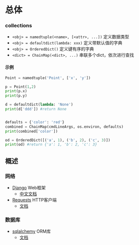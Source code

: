 


# 总体



### collections

* `<obj> = namedtuple(<name>, [<attr>, ...])`  定义数据类型
* `<obj> = defaultdict(lambda: xxx)`        定义带默认值的字典
* `<obj> = OrderedDict()`                   定义键有序的字典
* `<dict> = ChainMap(<dict>, ...)`          串联多个dict，依次进行查找



#### 示例
```python
Point = namedtuple('Point', ['x', 'y'])

p = Point(1,2)
print(p.x)
print(p.y)

d = defaultdict(lambda: 'None')
print(d['ddd']) #return None


defaults = {'color': 'red'}
combined = ChainMap(cmdLineArgs, os.environ, defaults)
print(combined['color'])

od = OrderedDict([('a', 1), ('b', 2), ('c', 3)])
print(od) #return {'a': 1, 'b': 2, 'c': 3}
```






## 概述

### 网络
* [Django](https://github.com/django/django)   Web框架
    * [中文文档](https://docs.djangoproject.com/zh-hans/4.1/contents/)
* [Requests](https://github.com/psf/requests)  HTTP客户端
    * [文档](https://requests.readthedocs.io/en/latest/)


### 数据库
* [sqlalchemy](https://github.com/sqlalchemy/sqlalchemy)  ORM库
    * [文档](https://docs.sqlalchemy.org/en/20/orm/index.html)




